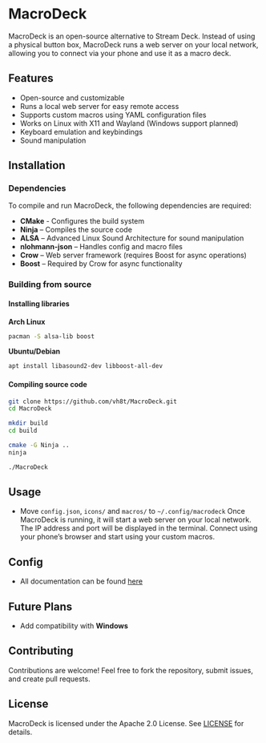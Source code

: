 # MacroDeck

MacroDeck is an open-source alternative to Stream Deck. Instead of using a physical button box, MacroDeck runs a web server on your local network, allowing you to connect via your phone and use it as a macro deck.

## Features
- Open-source and customizable
- Runs a local web server for easy remote access
- Supports custom macros using YAML configuration files
- Works on Linux with X11 and Wayland (Windows support planned)
- Keyboard emulation and keybindings
- Sound manipulation

## Installation
### Dependencies
To compile and run MacroDeck, the following dependencies are required:

- **CMake** - Configures the build system
- **Ninja** – Compiles the source code
- **ALSA** – Advanced Linux Sound Architecture for sound manipulation
- **nlohmann-json** – Handles config and macro files
- **Crow** – Web server framework (requires Boost for async operations)
- **Boost** – Required by Crow for async functionality

### Building from source
#### Installing libraries

**Arch Linux**
```sh
pacman -S alsa-lib boost
```

**Ubuntu/Debian**
```sh
apt install libasound2-dev libboost-all-dev
```

#### Compiling source code
```sh
git clone https://github.com/vh8t/MacroDeck.git
cd MacroDeck

mkdir build
cd build

cmake -G Ninja ..
ninja

./MacroDeck
```

## Usage
- Move `config.json`, `icons/` and `macros/` to `~/.config/macrodeck`
Once MacroDeck is running, it will start a web server on your local network. The IP address and port will be displayed in the terminal. Connect using your phone’s browser and start using your custom macros.

## Config
- All documentation can be found [here](https://github.com/vh8t/MacroDeck/wiki)

## Future Plans
- Add compatibility with **Windows**

## Contributing
Contributions are welcome! Feel free to fork the repository, submit issues, and create pull requests.

## License
MacroDeck is licensed under the Apache 2.0 License. See [LICENSE](LICENSE) for details.
